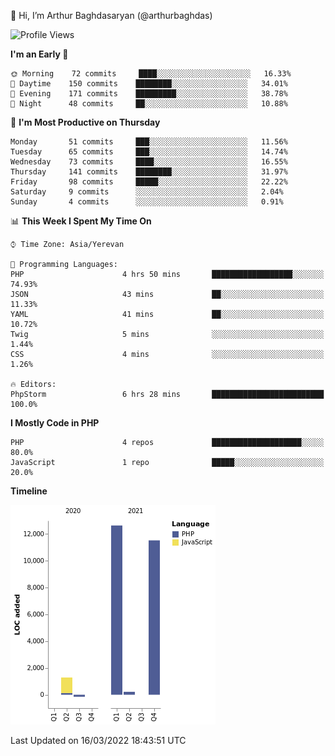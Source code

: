 👋 Hi, I’m Arthur Baghdasaryan (@arthurbaghdas)


<!--START_SECTION:waka-->
![Profile Views](http://img.shields.io/badge/Profile%20Views-0-blue)

**I'm an Early 🐤** 

```text
🌞 Morning    72 commits     ████░░░░░░░░░░░░░░░░░░░░░   16.33% 
🌆 Daytime    150 commits    ████████░░░░░░░░░░░░░░░░░   34.01% 
🌃 Evening    171 commits    █████████░░░░░░░░░░░░░░░░   38.78% 
🌙 Night      48 commits     ██░░░░░░░░░░░░░░░░░░░░░░░   10.88%

```
📅 **I'm Most Productive on Thursday** 

```text
Monday       51 commits     ███░░░░░░░░░░░░░░░░░░░░░░   11.56% 
Tuesday      65 commits     ███░░░░░░░░░░░░░░░░░░░░░░   14.74% 
Wednesday    73 commits     ████░░░░░░░░░░░░░░░░░░░░░   16.55% 
Thursday     141 commits    ████████░░░░░░░░░░░░░░░░░   31.97% 
Friday       98 commits     █████░░░░░░░░░░░░░░░░░░░░   22.22% 
Saturday     9 commits      ░░░░░░░░░░░░░░░░░░░░░░░░░   2.04% 
Sunday       4 commits      ░░░░░░░░░░░░░░░░░░░░░░░░░   0.91%

```


📊 **This Week I Spent My Time On** 

```text
⌚︎ Time Zone: Asia/Yerevan

💬 Programming Languages: 
PHP                      4 hrs 50 mins       ██████████████████░░░░░░░   74.93% 
JSON                     43 mins             ██░░░░░░░░░░░░░░░░░░░░░░░   11.33% 
YAML                     41 mins             ██░░░░░░░░░░░░░░░░░░░░░░░   10.72% 
Twig                     5 mins              ░░░░░░░░░░░░░░░░░░░░░░░░░   1.44% 
CSS                      4 mins              ░░░░░░░░░░░░░░░░░░░░░░░░░   1.26%

🔥 Editors: 
PhpStorm                 6 hrs 28 mins       █████████████████████████   100.0%

```

**I Mostly Code in PHP** 

```text
PHP                      4 repos             ████████████████████░░░░░   80.0% 
JavaScript               1 repo              █████░░░░░░░░░░░░░░░░░░░░   20.0%

```


**Timeline**

![Chart not found](https://raw.githubusercontent.com/arthurbaghdas/arthurbaghdas/main/charts/bar_graph.png) 


 Last Updated on 16/03/2022 18:43:51 UTC
<!--END_SECTION:waka-->
